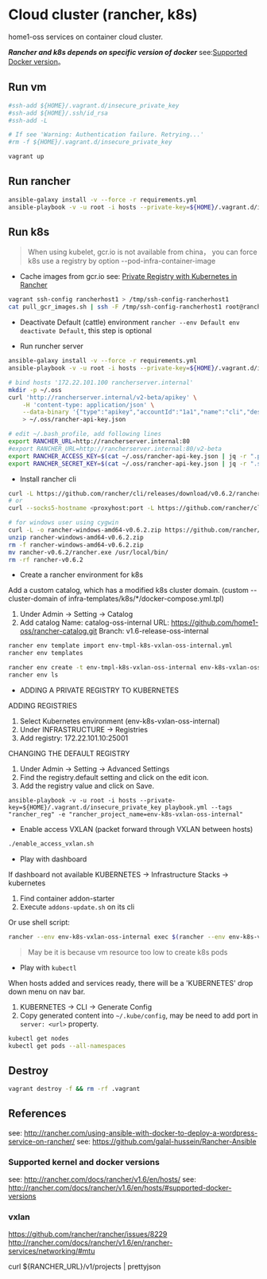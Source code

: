 # Cloud cluster (rancher, k8s)
home1-oss services on container cloud cluster.

***Rancher and k8s depends on specific version of docker***
see:[Supported Docker version](http://docs.rancher.com/rancher/v1.6/en/hosts/#supported-docker-versions)。

## Run vm

```sh
#ssh-add ${HOME}/.vagrant.d/insecure_private_key
#ssh-add ${HOME}/.ssh/id_rsa
#ssh-add -L

# If see 'Warning: Authentication failure. Retrying...'
#rm -f ${HOME}/.vagrant.d/insecure_private_key

vagrant up
```

## Run rancher

```sh
ansible-galaxy install -v --force -r requirements.yml
ansible-playbook -v -u root -i hosts --private-key=${HOME}/.vagrant.d/insecure_private_key playbook.yml
```

## Run k8s

> When using kubelet, gcr.io is not available from china，
> you can force k8s use a registry by option --pod-infra-container-image

- Cache images from gcr.io
see: [Private Registry with Kubernetes in Rancher](http://rancher.com/docs/rancher/v1.6/en/kubernetes/private-registry/)
```sh
vagrant ssh-config rancherhost1 > /tmp/ssh-config-rancherhost1
cat pull_gcr_images.sh | ssh -F /tmp/ssh-config-rancherhost1 root@rancherhost1
```

- Deactivate Default (cattle) environment `rancher --env Default env deactivate Default`, this step is optional

- Run runcher server

```sh
ansible-galaxy install -v --force -r requirements.yml
ansible-playbook -v -u root -i hosts --private-key=${HOME}/.vagrant.d/insecure_private_key playbook.yml --tags "docker,docker-config,rancher_server"

# bind hosts '172.22.101.100 rancherserver.internal'
mkdir -p ~/.oss
curl 'http://rancherserver.internal/v2-beta/apikey' \
    -H 'content-type: application/json' \
    --data-binary '{"type":"apikey","accountId":"1a1","name":"cli","description":"","created":null,"kind":null,"removeTime":null,"removed":null,"uuid":null}' \
    > ~/.oss/rancher-api-key.json

# edit ~/.bash_profile, add following lines
export RANCHER_URL=http://rancherserver.internal:80
#export RANCHER_URL=http://rancherserver.internal:80/v2-beta
export RANCHER_ACCESS_KEY=$(cat ~/.oss/rancher-api-key.json | jq -r ".publicValue")
export RANCHER_SECRET_KEY=$(cat ~/.oss/rancher-api-key.json | jq -r ".secretValue")
```

- Install rancher cli

```sh
curl -L https://github.com/rancher/cli/releases/download/v0.6.2/rancher-darwin-amd64-v0.6.2.tar.xz | tar --strip-components=2 -xJ -C /usr/local/bin
# or
curl --socks5-hostname <proxyhost:port -L https://github.com/rancher/cli/releases/download/v0.6.2/rancher-darwin-amd64-v0.6.2.tar.xz | tar --strip-components=2 -xJ -C /usr/local/bin

# for windows user using cygwin
curl -L -o rancher-windows-amd64-v0.6.2.zip https://github.com/rancher/cli/releases/download/v0.6.2/rancher-windows-amd64-v0.6.2.zip
unzip rancher-windows-amd64-v0.6.2.zip
rm -f rancher-windows-amd64-v0.6.2.zip
mv rancher-v0.6.2/rancher.exe /usr/local/bin/
rm -rf rancher-v0.6.2
```

- Create a rancher environment for k8s

Add a custom catalog, which has a modified k8s cluster domain.
(custom --cluster-domain of infra-templates/k8s/*/docker-compose.yml.tpl)
1. Under Admin -> Setting -> Catalog
2. Add catalog
 Name: catalog-oss-internal
 URL: https://github.com/home1-oss/rancher-catalog.git
 Branch: v1.6-release-oss-internal

```sh
rancher env template import env-tmpl-k8s-vxlan-oss-internal.yml
rancher env templates

rancher env create -t env-tmpl-k8s-vxlan-oss-internal env-k8s-vxlan-oss-internal
rancher env ls
```

- ADDING A PRIVATE REGISTRY TO KUBERNETES

ADDING REGISTRIES
1. Select Kubernetes environment (env-k8s-vxlan-oss-internal)
2. Under INFRASTRUCTURE -> Registries
3. Add registry: 172.22.101.10:25001

CHANGING THE DEFAULT REGISTRY
1. Under Admin -> Setting -> Advanced Settings
2. Find the registry.default setting and click on the edit icon.
3. Add the registry value and click on Save.

```
ansible-playbook -v -u root -i hosts --private-key=${HOME}/.vagrant.d/insecure_private_key playbook.yml --tags "rancher_reg" -e "rancher_project_name=env-k8s-vxlan-oss-internal"
```

- Enable access VXLAN (packet forward through VXLAN between hosts)

```sh
./enable_access_vxlan.sh
```

- Play with dashboard

If dashboard not available
KUBERNETES -> Infrastructure Stacks -> kubernetes
1. Find container addon-starter
2. Execute `addons-update.sh` on its cli

Or use shell script:
```sh
rancher --env env-k8s-vxlan-oss-internal exec $(rancher --env env-k8s-vxlan-oss-internal ps -a -s -c | grep kubernetes-addon-starter  | awk '{print $1}') addons-update.sh
```

> May be it is because vm resource too low to create k8s pods

- Play with `kubectl`

When hosts added and services ready, there will be a 'KUBERNETES' drop down menu on nav bar.
1. KUBERNETES -> CLI -> Generate Config
2. Copy generated content into `~/.kube/config`, may be need to add port in `server: <url>` property.

```sh
kubectl get nodes
kubectl get pods --all-namespaces
```

## Destroy

```sh
vagrant destroy -f && rm -rf .vagrant
```

## References

see: http://rancher.com/using-ansible-with-docker-to-deploy-a-wordpress-service-on-rancher/
see: https://github.com/galal-hussein/Rancher-Ansible

### Supported kernel and docker versions
see: http://rancher.com/docs/rancher/v1.6/en/hosts/
see: http://rancher.com/docs/rancher/v1.6/en/hosts/#supported-docker-versions

### vxlan
https://github.com/rancher/rancher/issues/8229
http://rancher.com/docs/rancher/v1.6/en/rancher-services/networking/#mtu


curl ${RANCHER_URL}/v1/projects | prettyjson
